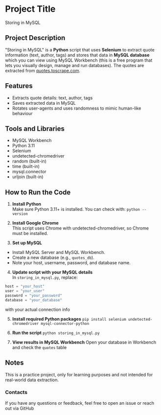# Project Title
Storing in MySQL

## Project Description
"Storing in MySQL" is a **Python** script that uses **Selenium** to extract quote information (text, author, tags) and stores that data in **MySQL database** which you can view using MySQL Workbench (this is a free program that lets you visually design, manage and run databases). The quotes are extracted from [quotes.toscrape.com](https://quotes.toscrape.com/).

## Features 
* Extracts quote details: text, author, tags
* Saves extracted data in MySQL
* Rotates user-agents and uses randomness to mimic human-like behaviour

## Tools and Libraries 
* MySQL Workbench
* Python 3.11
* Selenium
* undetected-chromedriver
* random (built-in)
* time (built-in)
* mysql.connector
* urljoin (built-in)

## How to Run the Code
1. **Install Python**  
   Make sure Python 3.11+ is installed. You can check with: `python --version`
   
2. **Install Google Chrome**  
This script uses Chrome with undetected-chromedriver, so Chrome must be installed.

3. **Set up MySQL**  
- Install MySQL Server and MySQL Workbench.
- Create a new database (e.g., `quotes_db`).
- Note your host, username, password, and database name.

4. **Update script with your MySQL details**  
In `storing_in_mysql.py`, replace:
```python
host = "your_host"
user = "your_user"
password = "your_password"
database = "your_database"
```
with your actual connection info

5. **Install required Python packages**
   `pip install selenium undetected-chromedriver mysql-connector-python`

6. **Run the script**
   `python storing_in_mysql.py`

7. **View results in MySQL Workbench**
   Open your database in Workbench and check the `quotes` table

## Notes
This is a practice project, only for learning purposes and not intended for real-world data extraction.

### Contacts
If you have any questions or feedback, feel free to open an issue or reach out via GitHub


   
